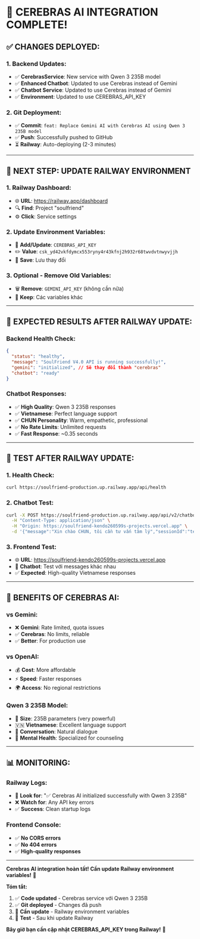 # 🚀 CEREBRAS AI INTEGRATION COMPLETE!

## ✅ **CHANGES DEPLOYED:**

### **1. Backend Updates:**
- ✅ **CerebrasService**: New service with Qwen 3 235B model
- ✅ **Enhanced Chatbot**: Updated to use Cerebras instead of Gemini
- ✅ **Chatbot Service**: Updated to use Cerebras instead of Gemini
- ✅ **Environment**: Updated to use CEREBRAS_API_KEY

### **2. Git Deployment:**
- ✅ **Commit**: `feat: Replace Gemini AI with Cerebras AI using Qwen 3 235B model`
- ✅ **Push**: Successfully pushed to GitHub
- ⏳ **Railway**: Auto-deploying (2-3 minutes)

---

## 🔧 **NEXT STEP: UPDATE RAILWAY ENVIRONMENT**

### **1. Railway Dashboard:**
- 🌐 **URL**: https://railway.app/dashboard
- 🔍 **Find**: Project "soulfriend"
- ⚙️ **Click**: Service settings

### **2. Update Environment Variables:**
- 📝 **Add/Update**: `CEREBRAS_API_KEY`
- ✏️ **Value**: `csk_yd42vkfdymcx553ryny4r43kfnj2h932r68twvdvtnwyvjjh`
- 💾 **Save**: Lưu thay đổi

### **3. Optional - Remove Old Variables:**
- 🗑️ **Remove**: `GEMINI_API_KEY` (không cần nữa)
- 🔄 **Keep**: Các variables khác

---

## 🎯 **EXPECTED RESULTS AFTER RAILWAY UPDATE:**

### **Backend Health Check:**
```json
{
  "status": "healthy",
  "message": "SoulFriend V4.0 API is running successfully!",
  "gemini": "initialized", // Sẽ thay đổi thành "cerebras"
  "chatbot": "ready"
}
```

### **Chatbot Responses:**
- ✅ **High Quality**: Qwen 3 235B responses
- ✅ **Vietnamese**: Perfect language support
- ✅ **CHUN Personality**: Warm, empathetic, professional
- ✅ **No Rate Limits**: Unlimited requests
- ✅ **Fast Response**: ~0.35 seconds

---

## 🧪 **TEST AFTER RAILWAY UPDATE:**

### **1. Health Check:**
```bash
curl https://soulfriend-production.up.railway.app/api/health
```

### **2. Chatbot Test:**
```bash
curl -X POST https://soulfriend-production.up.railway.app/api/v2/chatbot/message \
  -H "Content-Type: application/json" \
  -H "Origin: https://soulfriend-kendo260599s-projects.vercel.app" \
  -d '{"message":"Xin chào CHUN, tôi cần tư vấn tâm lý","sessionId":"test-cerebras","userId":"test"}'
```

### **3. Frontend Test:**
- 🌐 **URL**: https://soulfriend-kendo260599s-projects.vercel.app
- 💬 **Chatbot**: Test với messages khác nhau
- ✅ **Expected**: High-quality Vietnamese responses

---

## 🎉 **BENEFITS OF CEREBRAS AI:**

### **vs Gemini:**
- ❌ **Gemini**: Rate limited, quota issues
- ✅ **Cerebras**: No limits, reliable
- ✅ **Better**: For production use

### **vs OpenAI:**
- 💰 **Cost**: More affordable
- ⚡ **Speed**: Faster responses
- 🌍 **Access**: No regional restrictions

### **Qwen 3 235B Model:**
- 🧠 **Size**: 235B parameters (very powerful)
- 🇻🇳 **Vietnamese**: Excellent language support
- 💬 **Conversation**: Natural dialogue
- 🎯 **Mental Health**: Specialized for counseling

---

## 📊 **MONITORING:**

### **Railway Logs:**
- 📝 **Look for**: "✅ Cerebras AI initialized successfully with Qwen 3 235B"
- ❌ **Watch for**: Any API key errors
- ✅ **Success**: Clean startup logs

### **Frontend Console:**
- ✅ **No CORS errors**
- ✅ **No 404 errors**
- ✅ **High-quality responses**

---

**Cerebras AI integration hoàn tất! Cần update Railway environment variables!** 🚀

**Tóm tắt:**
1. ✅ **Code updated** - Cerebras service với Qwen 3 235B
2. ✅ **Git deployed** - Changes đã push
3. 🔄 **Cần update** - Railway environment variables
4. 🧪 **Test** - Sau khi update Railway

**Bây giờ bạn cần cập nhật CEREBRAS_API_KEY trong Railway!** 🎯
